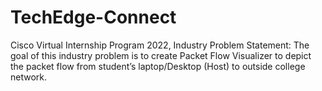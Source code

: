 # TechEdge-Connect
Cisco Virtual Internship Program 2022, Industry Problem Statement: The goal of this industry problem is to create Packet Flow Visualizer to depict the packet flow from student’s laptop/Desktop (Host) to outside  college network.
